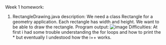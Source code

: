 Week 1 homework:
1) RectangleDrawing.java description: We need a class Rectangle for a geometry application. Each rectangle has width and 
height. We want to be able to draw the rectangle.
Program output: ![image](https://github.com/user-attachments/assets/918b3087-abd7-43f7-a393-4ae4448c852f)
Difficulties: At first i had some trouble understanding the for loops and how to print the * but eventually I undestood how the i++ works. 
